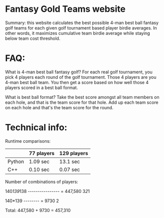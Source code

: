 # Fantasy Gold Teams website

Summary: this website calculates the best possible 4-man best ball fantasy golf teams for each given golf tournament based player birdie averages. In other words, it maximizes cumulative team birdie average while staying below team cost threshold.

# FAQ:
What is 4-man best ball fantasy golf? For each real golf tournament, you pick 4 players each round of the golf tournament. Those 4 players are you 4-man best ball team. You then get a score based on how well those 4 players scored in a best ball format.

What is best ball format? Take the best score amongst all team members on each hole, and that is the team score for that hole. Add up each team score on each hole and that's the team score for the round.


# Technical info:

Runtime comparisons:

|             | 77 players  | 129 players |
| ----------- | ----------- | ----------- |
| Python      | 1.09 sec    | 13.1 sec    |
| C++         | 0.10 sec    | 0.07 sec    |


Number of combinations of players:

140*139*138
---------------- = 447,580
     3*2*1

140*139
-------- = 9730
   2

Total: 447,580 + 9730 = 457,310
